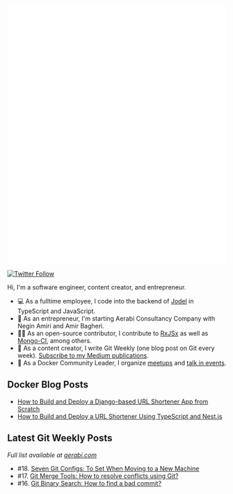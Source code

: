 ![GitHub overview](https://github.com/aerabi/github-stats/blob/master/generated/overview.svg)
![GitHub languages](https://github.com/aerabi/github-stats/blob/master/generated/languages.svg)

[![Twitter Follow](https://img.shields.io/twitter/follow/MohammadAliEN?style=social)](https://twitter.com/MohammadAliEN)

Hi, I'm a software engineer, content creator, and entrepreneur.

- :computer: As a fulltime employee, I code into the backend of [Jodel](http://jodel.com) in TypeScript and JavaScript.
- :handshake: As an entrepreneur, I'm starting Aerabi Consultancy Company with Negin Amiri and Amir Bagheri.
- :technologist: As an open-source contributor, I contribute to [RxJSx](https://www.npmjs.com/rxjsx) as well as [Mongo-CI](https://www.npmjs.com/package/mongo-ci), among others.
- :pencil: As a content creator, I write Git Weekly (one blog post on Git every week). [Subscribe to my Medium publications](https://medium.com/subscribe/@aerabi).
- :whale: As a Docker Community Leader, I organize [meetups](https://www.meetup.com/Docker-Black-Forest) and [talk in events](https://youtube.com/playlist?list=PLJBy6TeyWq6MtATfTwx-D5xmSLLBcbLi9).

## Docker Blog Posts

- [How to Build and Deploy a Django-based URL Shortener App from Scratch](https://www.docker.com/blog/how-to-build-and-deploy-a-django-based-url-shortener-app-from-scratch/)
- [How to Build and Deploy a URL Shortener Using TypeScript and Nest.js](https://www.docker.com/blog/how-to-build-and-deploy-a-url-shortener-using-typescript-and-nest-js/)

## Latest Git Weekly Posts
_Full list available at [aerabi.com](https://aerabi.com/)_

- #18. [Seven Git Configs: To Set When Moving to a New Machine](https://itnext.io/seven-git-configs-9de48007aa77)
- #17. [Git Merge Tools: How to resolve conflicts using Git?](https://itnext.io/git-merge-tools-be2efd7ec9db)
- #16. [Git Binary Search: How to find a bad commit?](https://itnext.io/git-binary-search-de86e9aa334a)

